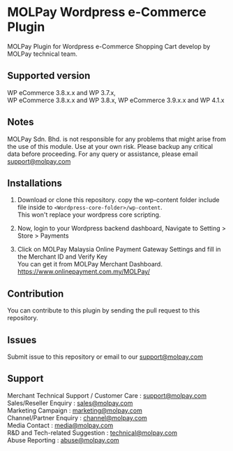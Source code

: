MOLPay Wordpress e-Commerce Plugin
=====================

MOLPay Plugin for Wordpress e-Commerce Shopping Cart develop by MOLPay technical team.


Supported version
-----------------
WP eCommerce 3.8.x.x and WP 3.7.x,  
WP eCommerce 3.8.x.x and WP 3.8.x,
WP eCommerce 3.9.x.x and WP 4.1.x

Notes
-----

MOLPay Sdn. Bhd. is not responsible for any problems that might arise from the use of this module. 
Use at your own risk. Please backup any critical data before proceeding. For any query or 
assistance, please email support@molpay.com 


Installations
-------------

1. Download or clone this repository. copy the wp-content folder include file inside to `<Wordpress-core-folder>/wp-content`.  
This won't replace your wordpress core scripting.

2. Now, login to your Wordpress backend dashboard, Navigate to Setting > Store > Payments

3. Click on MOLPay Malaysia Online Payment Gateway Settings and fill in the Merchant ID and Verify Key  
You can get it from MOLPay Merchant Dashboard. https://www.onlinepayment.com.my/MOLPay/

Contribution
------------

You can contribute to this plugin by sending the pull request to this repository.


Issues
------------

Submit issue to this repository or email to our support@molpay.com


Support
-------

Merchant Technical Support / Customer Care : support@molpay.com <br>
Sales/Reseller Enquiry : sales@molpay.com <br>
Marketing Campaign : marketing@molpay.com <br>
Channel/Partner Enquiry : channel@molpay.com <br>
Media Contact : media@molpay.com <br>
R&D and Tech-related Suggestion : technical@molpay.com <br>
Abuse Reporting : abuse@molpay.com

